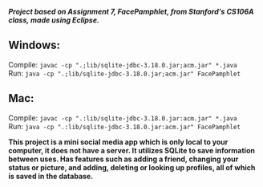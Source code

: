 _**Project based on Assignment 7, FacePamphlet, from Stanford's CS106A class, made using Eclipse.**_  

## Windows:
Compile: `javac -cp ".;lib/sqlite-jdbc-3.18.0.jar;acm.jar" *.java`  
Run: `java -cp ".;lib/sqlite-jdbc-3.18.0.jar;acm.jar" FacePamphlet`

## Mac:
Compile: `javac -cp ".:lib/sqlite-jdbc-3.18.0.jar:acm.jar" *.java`  
Run: `java -cp ".:lib/sqlite-jdbc-3.18.0.jar:acm.jar" FacePamphlet`


**This project is a mini social media app which is only local to your computer, it does not have a server. It utilizes SQLite to save information between uses. Has features such as adding a friend, changing your status or picture, and adding, deleting or looking up profiles, all of which is saved in the database.**
